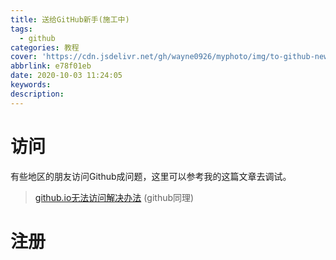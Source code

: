 ```yaml
---
title: 送给GitHub新手(施工中)
tags:
  - github
categories: 教程
cover: 'https://cdn.jsdelivr.net/gh/wayne0926/myphoto/img/to-github-new3.jpg'
abbrlink: e78f01eb
date: 2020-10-03 11:24:05
keywords:
description:
---
```

# 访问
有些地区的朋友访问Github成问题，这里可以参考我的这篇文章去调试。
> [github.io无法访问解决办法](https://wr0926.ml/p/befe379d/)
> (github同理)

# 注册

